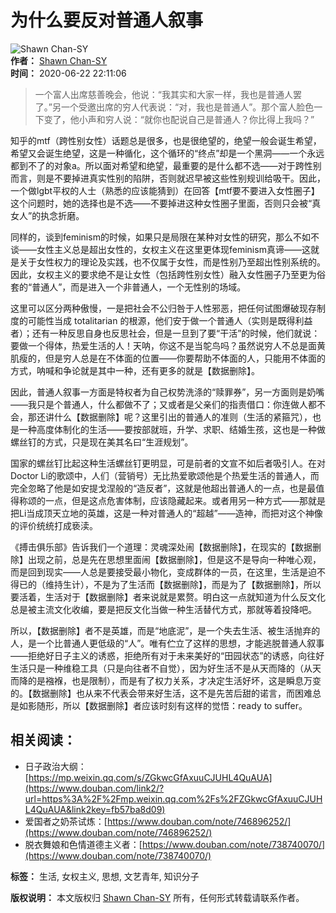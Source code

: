 # 为什么要反对普通人叙事

![Shawn Chan-SY](https://img1.doubanio.com/icon/u133479178-40.jpg)  
**作者：** [Shawn Chan-SY](https://www.douban.com/people/ShawnChan1998/)  
**时间：** 2020-06-22 22:11:06  

> 一个富人出席慈善晚会，他说：“我其实和大家一样，我也是普通人罢了。”另一个受邀出席的穷人代表说：“对，我也是普通人”。那个富人脸色一下变了，他小声和穷人说：“就你也配说自己是普通人？你比得上我吗？”

知乎的mtf（跨性别女性）话题总是很多，也是很绝望的，绝望一般会诞生希望，希望又会诞生绝望，这是一种循化，这个循环的“终点”却是一个黑洞——一个永远都到不了的对象a。所以面对希望和绝望，最重要的是什么都不选——对于跨性别而言，则是不要掉进真实性别的陷阱，否则就迟早被这些性别规训给吸干。因此，一个做lgbt平权的人士（熟悉的应该能猜到）在回答【mtf要不要进入女性圈子】这个问题时，她的选择也是不选——不要掉进这种女性圈子里面，否则只会被“真女人”的执念折磨。

同样的，谈到feminism的时候，如果只是局限在某种对女性的研究，那么不如不谈——女性主义总是超出女性的，女权主义在这里更体现feminism真谛——这就是关于女性权力的理论及实践，也不仅属于女性，而是性别乃至超出性别系统的。因此，女权主义的要求绝不是让女性（包括跨性别女性）融入女性圈子乃至更为俗套的“普通人”，而是进入一个非普通人，一个无性别的场域。

这里可以区分两种傲慢，一是把社会不公归咎于人性邪恶，把任何试图爆破现存制度的可能性当成 totalitarian 的根源，他们安于做一个普通人（实则是既得利益者）；还有一种反思自身也反思社会，但是一旦到了要“干活”的时候，他们就说：要做一个得体，热爱生活的人！天呐，你这不是当鸵鸟吗？虽然说穷人不总是面黄肌瘦的，但是穷人总是在不体面的位置——你要帮助不体面的人，只能用不体面的方式，呐喊和争论就是其中一种，还有更多的就是【数据删除】。

因此，普通人叙事一方面是特权者为自己权势洗涤的“赎罪券”，另一方面则是奶嘴——我只是个普通人，什么都做不了；又或者是父亲们的指责借口：你连做人都不会，那还讲什么【数据删除】呢？这里引出的普通人的准则（生活的紧箍咒），也是一种高度体制化的生活——要按部就班，升学、求职、结婚生孩，这也是一种做螺丝钉的方式，只是现在美其名曰“生涯规划”。

国家的螺丝钉比起这种生活螺丝钉更明显，可是前者的文宣不如后者吸引人。在对Doctor Li的歌颂中，人们（营销号）无比热爱歌颂他是个热爱生活的普通人，而完全忽略了他是如安提戈涅般的“造反者”，这就是他超出普通人的一点，也是最值得称颂的一点，但是这点危害体制，应该隐藏起来。或者用另一种方式——那就是把Li当成顶天立地的英雄，这是一种对普通人的“超越”——造神，而把对这个神像的评价统统打成亵渎。

《搏击俱乐部》告诉我们一个道理：灵魂深处闹【数据删除】，在现实的【数据删除】出现之前，总是先在思想里面闹【数据删除】，但是这不是导向一种唯心观，而是回到现实——人总是要接受最小物化，变成群体的一员，在这里，生活是迫不得已的（维持生计），不是为了生活而【数据删除】，而是为了【数据删除】，所以要活着，生活对于【数据删除】者来说就是累赘。明白这一点就知道为什么反文化总是被主流文化收编，要是把反文化当做一种生活替代方式，那就等着投降吧。

所以，【数据删除】者不是英雄，而是“地底泥”，是一个失去生活、被生活抛弃的人，是一个比普通人更低级的“人”。唯有伫立了这样的思想，才能逃脱普通人叙事——拒绝好日子主义的诱惑，拒绝所有对于未来美好的“田园状态”的诱惑，向往好生活只是一种维稳工具（只是向往者不自觉），因为好生活不是从天而降的（从天而降的是襁褓，也是限制），而是有了权力关系，才决定生活好坏，这是瞬息万变的。【数据删除】也从来不代表会带来好生活，这不是先苦后甜的诺言，而困难总是如影随形，所以【数据删除】者应该时刻有这样的觉悟：ready to suffer。

## 相关阅读：
- 日子政治大纲：[https://mp.weixin.qq.com/s/ZGkwcGfAxuuCJUHL4QuAUA](https://www.douban.com/link2/?url=https%3A%2F%2Fmp.weixin.qq.com%2Fs%2FZGkwcGfAxuuCJUHL4QuAUA&link2key=fb57ba8d09)
- 爱国者之奶茶试炼：[https://www.douban.com/note/746896252/](https://www.douban.com/note/746896252/)
- 脱衣舞娘和色情道德主义者：[https://www.douban.com/note/738740070/](https://www.douban.com/note/738740070/)

**标签：** 生活, 女权主义, 思想, 文艺青年, 知识分子  

**版权说明：** 本文版权归 [Shawn Chan-SY](https://www.douban.com/people/ShawnChan1998/) 所有，任何形式转载请联系作者。